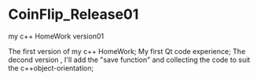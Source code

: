 # CoinFlip_Release01
my c++ HomeWork version01

The first version of my c++ HomeWork;
My first Qt code experience;
The decond version , I'll add the "save function" and collecting the code to suit the c++object-orientation;
